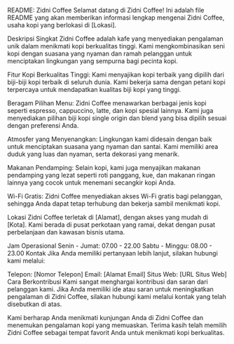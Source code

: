 
README: Zidni Coffee
Selamat datang di Zidni Coffee! Ini adalah file README yang akan memberikan informasi lengkap mengenai Zidni Coffee, usaha kopi yang berlokasi di [Lokasi].

Deskripsi Singkat
Zidni Coffee adalah kafe yang menyediakan pengalaman unik dalam menikmati kopi berkualitas tinggi. Kami mengkombinasikan seni kopi dengan suasana yang nyaman dan ramah pelanggan untuk menciptakan lingkungan yang sempurna bagi pecinta kopi.

Fitur
Kopi Berkualitas Tinggi: Kami menyajikan kopi terbaik yang dipilih dari biji-biji kopi terbaik di seluruh dunia. Kami bekerja sama dengan petani kopi terpercaya untuk mendapatkan kualitas biji kopi yang tinggi.

Beragam Pilihan Menu: Zidni Coffee menawarkan berbagai jenis kopi seperti espresso, cappuccino, latte, dan kopi spesial lainnya. Kami juga menyediakan pilihan biji kopi single origin dan blend yang bisa dipilih sesuai dengan preferensi Anda.

Atmosfer yang Menyenangkan: Lingkungan kami didesain dengan baik untuk menciptakan suasana yang nyaman dan santai. Kami memiliki area duduk yang luas dan nyaman, serta dekorasi yang menarik.

Makanan Pendamping: Selain kopi, kami juga menyajikan makanan pendamping yang lezat seperti roti panggang, kue, dan makanan ringan lainnya yang cocok untuk menemani secangkir kopi Anda.

Wi-Fi Gratis: Zidni Coffee menyediakan akses Wi-Fi gratis bagi pelanggan, sehingga Anda dapat tetap terhubung dan bekerja sambil menikmati kopi.

Lokasi
Zidni Coffee terletak di [Alamat], dengan akses yang mudah di [Kota]. Kami berada di pusat perkotaan yang ramai, dekat dengan pusat perbelanjaan dan kawasan bisnis utama.

Jam Operasional
Senin - Jumat: 07.00 - 22.00
Sabtu - Minggu: 08.00 - 23.00
Kontak
Jika Anda memiliki pertanyaan lebih lanjut, silakan hubungi kami melalui:

Telepon: [Nomor Telepon]
Email: [Alamat Email]
Situs Web: [URL Situs Web]
Cara Berkontribusi
Kami sangat menghargai kontribusi dan saran dari pelanggan kami. Jika Anda memiliki ide atau saran untuk meningkatkan pengalaman di Zidni Coffee, silakan hubungi kami melalui kontak yang telah disebutkan di atas.

Kami berharap Anda menikmati kunjungan Anda di Zidni Coffee dan menemukan pengalaman kopi yang memuaskan. Terima kasih telah memilih Zidni Coffee sebagai tempat favorit Anda untuk menikmati kopi berkualitas.